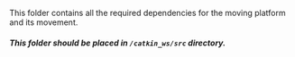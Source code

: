 This folder contains all the required dependencies for the moving platform and its movement.
##### This folder should be placed in ```/catkin_ws/src``` directory.
